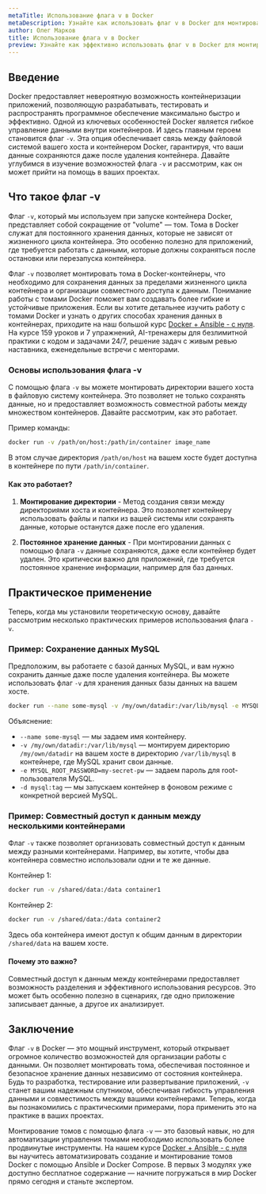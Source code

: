 ```yaml
---
metaTitle: Использование флага v в Docker
metaDescription: Узнайте как использовать флаг v в Docker для монтирования томов- что позволяет сохранять данные за пределами жизненного цикла контейнера и организовывать совместимость между ними
author: Олег Марков
title: Использование флага v в Docker
preview: Узнайте как эффективно использовать флаг v в Docker для монтирования томов и гибкого управления данными контейнеров
---
```


## Введение

Docker предоставляет невероятную возможность контейнеризации приложений, позволяющую разрабатывать, тестировать и распространять программное обеспечение максимально быстро и эффективно. Одной из ключевых особенностей Docker является гибкое управление данными внутри контейнеров. И здесь главным героем становится флаг `-v`. Эта опция обеспечивает связь между файловой системой вашего хоста и контейнером Docker, гарантируя, что ваши данные сохраняются даже после удаления контейнера. Давайте углубимся в изучение возможностей флага `-v` и рассмотрим, как он может прийти на помощь в ваших проектах.

## Что такое флаг -v

Флаг `-v`, который мы используем при запуске контейнера Docker, представляет собой сокращение от "volume" — том. Тома в Docker служат для постоянного хранения данных, которые не зависят от жизненного цикла контейнера. Это особенно полезно для приложений, где требуется работать с данными, которые должны сохраняться после остановки или перезапуска контейнера.

Флаг `-v` позволяет монтировать тома в Docker-контейнеры, что необходимо для сохранения данных за пределами жизненного цикла контейнера и организации совместного доступа к данным. Понимание работы с томами Docker поможет вам создавать более гибкие и устойчивые приложения. Если вы хотите детальнее изучить работу с томами Docker и узнать о других способах хранения данных в контейнерах, приходите на наш большой курс [Docker + Ansible - с нуля](https://purpleschool.ru/course/docker). На курсе 159 уроков и 7 упражнений, AI-тренажеры для безлимитной практики с кодом и задачами 24/7, решение задач с живым ревью наставника, еженедельные встречи с менторами.

### Основы использования флага -v

С помощью флага `-v` вы можете монтировать директории вашего хоста в файловую систему контейнера. Это позволяет не только сохранять данные, но и предоставляет возможность совместной работы между множеством контейнеров. Давайте рассмотрим, как это работает.

Пример команды:

```bash
docker run -v /path/on/host:/path/in/container image_name
```

В этом случае директория `/path/on/host` на вашем хосте будет доступна в контейнере по пути `/path/in/container`.

#### Как это работает?

1. **Монтирование директории** - Метод создания связи между директориями хоста и контейнера. Это позволяет контейнеру использовать файлы и папки из вашей системы или сохранять данные, которые останутся даже после его удаления.
   
2. **Постоянное хранение данных** - При монтировании данных с помощью флага `-v` данные сохраняются, даже если контейнер будет удален. Это критически важно для приложений, где требуется постоянное хранение информации, например для баз данных.

## Практическое применение

Теперь, когда мы установили теоретическую основу, давайте рассмотрим несколько практических примеров использования флага `-v`.

### Пример: Сохранение данных MySQL

Предположим, вы работаете с базой данных MySQL, и вам нужно сохранить данные даже после удаления контейнера. Вы можете использовать флаг `-v` для хранения данных базы данных на вашем хосте.

```bash
docker run --name some-mysql -v /my/own/datadir:/var/lib/mysql -e MYSQL_ROOT_PASSWORD=my-secret-pw -d mysql:tag
```

Объяснение:

- `--name some-mysql` — мы задаем имя контейнеру.
- `-v /my/own/datadir:/var/lib/mysql` — монтируем директорию `/my/own/datadir` на вашем хосте в директорию `/var/lib/mysql` в контейнере, где MySQL хранит свои данные.
- `-e MYSQL_ROOT_PASSWORD=my-secret-pw` — задаем пароль для root-пользователя MySQL.
- `-d mysql:tag` — мы запускаем контейнер в фоновом режиме с конкретной версией MySQL.

### Пример: Совместный доступ к данным между несколькими контейнерами

Флаг `-v` также позволяет организовать совместный доступ к данным между разными контейнерами. Например, вы хотите, чтобы два контейнера совместно использовали одни и те же данные.

Контейнер 1:

```bash
docker run -v /shared/data:/data container1
```

Контейнер 2:

```bash
docker run -v /shared/data:/data container2
```

Здесь оба контейнера имеют доступ к общим данным в директории `/shared/data` на вашем хосте.

#### Почему это важно?

Совместный доступ к данным между контейнерами предоставляет возможность разделения и эффективного использования ресурсов. Это может быть особенно полезно в сценариях, где одно приложение записывает данные, а другое их анализирует.

## Заключение

Флаг `-v` в Docker — это мощный инструмент, который открывает огромное количество возможностей для организации работы с данными. Он позволяет монтировать тома, обеспечивая постоянное и безопасное хранение данных независимо от состояния контейнера. Будь то разработка, тестирование или развертывание приложений, `-v` станет вашим надежным спутником, обеспечивая гибкость управления данными и совместимость между вашими контейнерами. Теперь, когда вы познакомились с практическими примерами, пора применить это на практике в ваших проектах.

Монтирование томов с помощью флага `-v` — это базовый навык, но для автоматизации управления томами необходимо использовать более продвинутые инструменты. На нашем курсе [Docker + Ansible - с нуля](https://purpleschool.ru/course/docker) вы научитесь автоматизировать создание и монтирование томов Docker с помощью Ansible и Docker Compose. В первых 3 модулях уже доступно бесплатное содержание — начните погружаться в мир Docker прямо сегодня и станьте экспертом.
